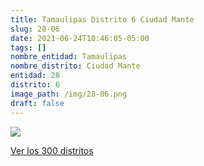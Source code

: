 ```yaml
---
title: Tamaulipas Distrito 6 Ciudad Mante
slug: 28-06
date: 2021-06-24T10:46:05-05:00
tags: []
nombre_entidad: Tamaulipas
nombre_distrito: Ciudad Mante
entidad: 28
distrito: 6
image_path: /img/28-06.png
draft: false
---
```


![](/img/28-06.png)

[Ver los 300 distritos](/docs/elecciones-2021)
